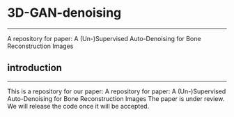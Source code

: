 # 3D-GAN-denoising
---
A repository for paper: A (Un-)Supervised Auto-Denoising for Bone Reconstruction Images

## introduction
---
This is a repository for our paper: A repository for paper: A (Un-)Supervised Auto-Denoising for Bone Reconstruction Images
The paper is under review. 
We will release the code once it will be accepted.


